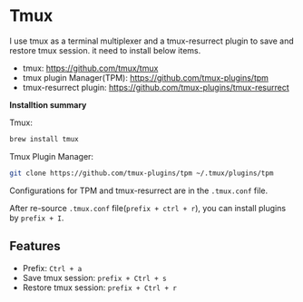 # Tmux

I use tmux as a terminal multiplexer and a tmux-resurrect plugin to save and restore tmux session.
it need to install below items.

- tmux: https://github.com/tmux/tmux
- tmux plugin Manager(TPM): https://github.com/tmux-plugins/tpm 
- tmux-resurrect plugin: https://github.com/tmux-plugins/tmux-resurrect

**Installtion summary**

Tmux:

```bash
brew install tmux
```

Tmux Plugin Manager:

```bash
git clone https://github.com/tmux-plugins/tpm ~/.tmux/plugins/tpm
```

Configurations for TPM and tmux-resurrect are in the `.tmux.conf` file.

After re-source `.tmux.conf` file(`prefix + ctrl + r`), you can install plugins by `prefix + I`.

## Features

- Prefix: `Ctrl + a`
- Save tmux session: `prefix + Ctrl + s`
- Restore tmux session: `prefix + Ctrl + r`
